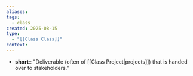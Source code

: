 ```yaml
---
aliases:
tags:
  - class
created: 2025-08-15
type:
  - "[[Class Class]]"
context:
---
```

- **short**:: "Deliverable (often of [[Class Project|projects]]) that is handed over to stakeholders."